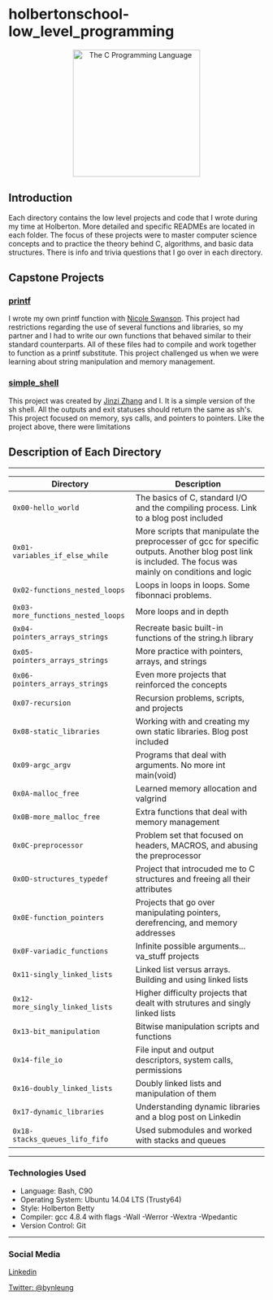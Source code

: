 # holbertonschool-low_level_programming

<p align="center">
  
  <img alt="The C Programming Language" title="C" src="https://upload.wikimedia.org/wikipedia/commons/thumb/3/35/The_C_Programming_Language_logo.svg/1127px-The_C_Programming_Language_logo.svg.png" width="250">

</p>

## Introduction


Each directory contains the low level projects and code that I wrote during my time at Holberton. More detailed and specific READMEs are located in each folder. The focus of these projects were to master computer science concepts and to practice the theory behind C, algorithms, and basic data structures. There is info and trivia questions that I go over in each directory.

## Capstone Projects  

### <a href="https://github.com/byn3/printf">printf</a>  

I wrote my own printf function with <a href="https://https://github.com/thenicopixie">Nicole Swanson</a>. This project had restrictions regarding the use of several functions and libraries, so my partner and I had to write our own functions that behaved similar to their standard counterparts. All of these files had to compile and work together to function as a printf substitute. This project challenged us when we were learning about string manipulation and memory management.

### <a href="https://github.com/byn3/simple_shell">simple_shell</a>  

This project was created by <a href="https://github.com/iamzinzi">Jinzi Zhang</a> and I. It is a simple version of the sh shell. All the outputs and exit statuses should return the same as sh's. This project focused on memory, sys calls, and pointers to pointers. Like the project above, there were limitations

## Description of Each Directory  
___  
|           Directory           | Description
|--------------------------------------------------|----------------------------------------------|
| `0x00-hello_world` | The basics of C, standard I/O and the compiling process. Link to a blog post included |
| `0x01-variables_if_else_while` | More scripts that manipulate the preprocesser of gcc for specific outputs. Another blog post link is included. The focus was mainly on conditions and logic |
| `0x02-functions_nested_loops`| Loops in loops in loops. Some fibonnaci problems. |
| `0x03-more_functions_nested_loops` | More loops and in depth |
| `0x04-pointers_arrays_strings` | Recreate basic built-in functions of the string.h library |
| `0x05-pointers_arrays_strings` | More practice with pointers, arrays, and strings |
| `0x06-pointers_arrays_strings` | Even more projects that reinforced the concepts |
| `0x07-recursion` | Recursion problems, scripts, and projects |
| `0x08-static_libraries` | Working with and creating my own static libraries. Blog post included |
| `0x09-argc_argv` | Programs that deal with arguments. No more int main(void) |
| `0x0A-malloc_free` | Learned memory allocation and valgrind |
| `0x0B-more_malloc_free` | Extra functions that deal with memory management |
| `0x0C-preprocessor` | Problem set that focused on headers, MACROS, and abusing the preprocessor |
| `0x0D-structures_typedef` | Project that introcuded me to C structures and freeing all their attributes |
| `0x0E-function_pointers` | Projects that go over manipulating pointers, derefrencing, and memory addresses |
| `0x0F-variadic_functions` | Infinite possible arguments... va_stuff projects |
| `0x11-singly_linked_lists` | Linked list versus arrays. Building and using linked lists |
| `0x12-more_singly_linked_lists` | Higher difficulty projects that dealt with strutures and singly linked lists |
| `0x13-bit_manipulation` | Bitwise manipulation scripts and functions |
| `0x14-file_io` | File input and output descriptors, system calls, permissions |
| `0x16-doubly_linked_lists` | Doubly linked lists and manipulation of them |
| `0x17-dynamic_libraries` | Understanding dynamic libraries and a blog post on Linkedin |
| `0x18-stacks_queues_lifo_fifo` | Used submodules and worked with stacks and queues |
___  

### Technologies Used

* Language: Bash, C90
* Operating System: Ubuntu 14.04 LTS (Trusty64)
* Style: Holberton Betty
* Compiler: gcc 4.8.4 with flags -Wall -Werror -Wextra -Wpedantic
* Version Control: Git

---

### Social Media

[Linkedin](https://www.linkedin.com/in/bryanleung92/)

[Twitter: @bynleung](https://twitter.com/BynLeung)
